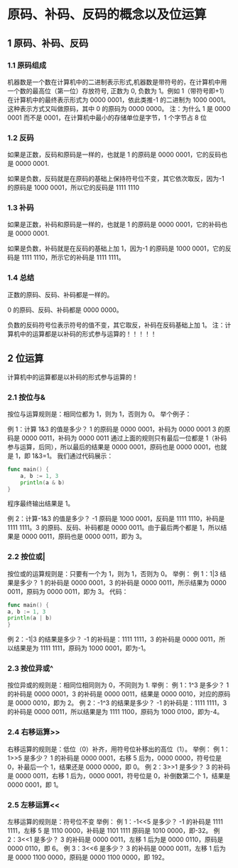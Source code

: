 # 原码、补码、反码的概念以及位运算

## 1 原码、补码、反码

### 1.1 原码组成

机器数是一个数在计算机中的二进制表示形式,机器数是带符号的，在计算机中用一个数的最高位（第一位）存放符号, 正数为 0, 负数为 1。例如 1（带符号即+1）在计算机中的最终表示形式为 0000 0001，依此类推-1 的二进制为 1000 0001。这种表示方式又叫做原码，其中 0 的原码为 0000 0000。
注：为什么 1 是 0000 0001 而不是 0001，在计算机中最小的存储单位是字节，1 个字节占 8 位

### 1.2 反码

如果是正数，反码和原码是一样的，也就是 1 的原码是 0000 0001，它的反码也是 0000 0001.

如果是负数，反码就是在原码的基础上保持符号位不变，其它依次取反，因为-1 的原码是 1000 0001，所以它的反码是 1111 1110

### 1.3 补码

如果是正数，补码和原码是一样的，也就是 1 的原码是 0000 0001，它的补码也是 0000 0001.

如果是负数，补码就是在反码的基础上加 1，因为-1 的原码是 1000 0001，它的反码是 1111 1110，所示它的补码是 1111 1111。

### 1.4 总结

正数的原码、反码、补码都是一样的。

0 的原码、反码、补码都是 0000 0000。

负数的反码符号位表示符号的值不变，其它取反，补码在反码基础上加 1。
注：计算机中的运算都是以补码的形式参与运算的！！！！！

## 2 位运算

计算机中的运算都是以补码的形式参与运算的！

### 2.1 按位与&

按位与运算规则是：相同位都为 1，则为 1，否则为 0。
举个例子：

例 1：计算 1&3 的值是多少？
1 的原码是 0000 0001，补码为 0000 0001
3 的原码是 0000 0011，补码为 0000 0011
通过上面的规则只有最后一位都是 1（补码参与运算，后同），所以最后的结果是 0000 0001，原码也是 0000 0001，也就是 1，即 1&3=1。
我们通过代码展示：

```go
func main() {
    a, b := 1, 3
    println(a & b)
}
```

程序最终输出结果是 1。

例 2：计算-1&3 的值是多少？
-1 原码是 1000 0001，反码是 1111 1110，补码是 1111 1111。3 的原码、反码、补码都是 0000 0011。由于最后两个都是 1，所以结果是 0000 0011，原码也是 0000 0011，即为 3。

### 2.2 按位或|

按位或的运算规则是：只要有一个为 1，则为 1，否则为 0。
举例：
例 1：1|3 结果是多少？
1 的补码是 0000 0001，3 的补码是 0000 0011，所示结果为 0000 0011，原码为 0000 0011，即为 3。
代码：

```go
func main() {
a, b := 1, 3
println(a | b)
}
```

例 2：-1|3 的结果是多少？
-1 的补码是：1111 1111，3 的补码是 0000 0011，所以结果是为 1111 1111，原码为 1000 0001，即为-1。

### 2.3 按位异或^

按位异或的规则是：相同位相同则为 0，不同则为 1.
举例：
例 1：1^3 是多少？
1 的补码是 0000 0001，3 的补码是 0000 0011，结果是 0000 0010，对应的原码是 0000 0010，即为 2。
例 2：-1^3 的结果是多少？
-1 的补码是：1111 1111，3 的补码是 0000 0011，所以结果是为 1111 1100，原码为 1000 0100，即为-4。

### 2.4 右移运算>>

右移运算的规则是：低位（0）补齐，用符号位补移出的高位（1）。
举例：
例 1：1>>5 是多少？
1 的补码是 0000 0001，右移 5 后为，0000 0000，符号位是 0，补最后一个 1，结果还是 0000 0000，即 0。
例 2：3>>1 是多少？
3 的补码是 0000 0011，右移 1 后为，0000 0001，符号位是 0，补倒数第二个 1，结果是 0000 0001，即 1。

### 2.5 左移运算<<

左移运算的规则是：符号位不变
举例：
例 1：-1<<5 是多少？
-1 的补码是 1111 1111，左移 5 是 1110 0000，补码是 1101 1111 原码是 1010 0000，即-32。
例 2：3<<1 是多少？
3 的补码是 0000 0011，左移 1 后为是 0000 0110，原码是 0000 0110，即 6。
例 3：3<<6 是多少？
3 的补码是 0000 0011，左移 1 后为是 0000 1100 0000，原码是 0000 1100 0000，即 192。
